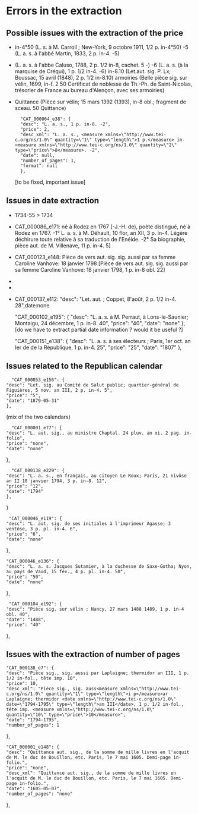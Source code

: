 # Errors in the extraction

## Possible issues with the extraction of the price
- in-4°50 (L. s. à M. Carroll ; New-York, 9 octobre 1911, 1/2 p. in-4°50)
-5 (L. a. s. à l'abbé Martin, 1833, 2 p. in-4. -5)
- (L. a. s. à l'abbe Caluso, 1788, 2 p. 1/2 in-8, cachet. 5 -)
-6 (L. a. s. (à la marquise de Créqui), 1 p. 1/2 in-4. -6)
in-8.10 (Let.aut. sig. P. Lx; Boussac, 15 avril (1848), 2 p. 1/2 in-8.10)
armoiries (Belle pièce sig. sur vélin, 1699, in-f. 2 50 
Certificat de noblesse de Th.-Ph. de Saint-Nicolas, trésorier de France au bureau
d'Alençon, avec ses armoiries)
- Quittance (Pièce sur vélin; 15 mars 1392 (1393), in-8 obl.; fragment de sceau. 50 Quittance)

        "CAT_000064_e38": {
        "desc": "L. a. s., 1 p. in-8. -2",
        "price": 2,
        "desc_xml": "L. a. s., <measure xmlns=\"http://www.tei-c.org/ns/1.0\" quantity=\"1\" type=\"length\">1 p.</measure> in-<measure xmlns=\"http://www.tei-c.org/ns/1.0\" quantity=\"2\" type=\"price\">8</measure>. -2",
        "date": null,
        "number_of_pages": 1,
        "format": null
        }, 
     [to be fixed, important issue]

## Issues in date extraction
- 1734-55 > 1734

- CAT_000086_e171: né à Rodez en 1767 [-J.-H. de), poète distingué, né à Rodez en 1767. -1° L. a. s. à M. Déhault, 10 flor, an XII, 3 p. in-4. Légère déchirure toute relative à sa traduction de l'Enéide. -2° Sa biographie, pièce aut. de M. Villenave, 11 p. in-4. 5]
- CAT_000123_e148: Pièce de vers aut. sig. sig. aussi par sa femme Caroline Vanhove: 18 janvier 1798 [Pièce de vers aut. sig. sig. aussi par sa femme Caroline Vanhove: 18 janvier 1798, 1 p. in-8 obl. 22]
- 

- 

- CAT_000137_e112: "desc": "Let. aut. ; Coppet, 8'août, 2 p. 1/2 in-4. 28",date:none


    "CAT_000102_e195": {
    "desc": "L. a. s. à M. Perraut, à Lons-le-Saunier; Montaigu, 24 décembre, 1 p. in-8. 40",
    "price": "40",
    "date": "none"
     }, 
   [do we have to extract partial date information ? would it be useful ?]
     
     "CAT_000151_e138": {
    "desc": "L. a. s. à ses électeurs ; Paris, 1er oct. an Ier de de la République, 1 p. in-4. 25",
    "price": "25",
    "date": "1807"
     },
  
 ## Issues related to the Republican calendar
      "CAT_000053_e156": {
    "desc": "Let. sig. au Comité de Salut public; quartier-général de Figuières, 5 nov. an III, 2 p. in-4. 5",
    "price": "5",
    "date": "1879-05-31"
    }, 
   (mix of the two calendars)
   

  
      "CAT_000001_e77": {
    "desc": "L. aut. sig., au ministre Chaptal. 24 pluv. an xi. 2 pag. in-folio",
    "price": "none",
    "date": "none"
  },
  
    
      "CAT_000138_e229": {
    "desc": "L. a. s., en français, au citoyen Le Roux; Paris, 21 nivôse an II 10 janvier 1794, 3 p. in-8. 12",
    "price": "12",
    "date": "1794"
    },
  
}

     "CAT_000046_e119": {
    "desc": "L. aut. sig. de ses initiales à l'imprimeur Agasse; 3 ventôse, 3 p. pl. in-4. 6",
    "price": "6",
    "date": "none"
  },
  
    "CAT_000046_e136": {
    "desc": "L. a. s. Jacques Sutamier, à la duchesse de Saxe-Gotha; Nyon, au pays de Vaud, 15 fév., 4 p. pl. in-4. 50",
    "price": "50",
    "date": "none"
  },
  
     "CAT_000104_e192": {
    "desc": "Pièce sig. sur vélin ; Nancy, 27 mars 1488 1489, 1 p. in-4 obl. 40",
    "date": "1488",
    "price": "40"
  },
  

  
## Issues with the extraction of number of pages
  
  
    "CAT_000138_e7": {
    "desc": "Pièce sig., sig. aussi par Laplaïgne; thermidor an III, 1 p. 1/2 in-fol., tête imp. 10",
    "price": 10,
    "desc_xml": "Pièce sig., sig. auss<measure xmlns=\"http://www.tei-c.org/ns/1.0\" quantity=\"1\" type=\"length\">i p</measure>ar Laplaïgne; thermidor <date xmlns=\"http://www.tei-c.org/ns/1.0\" date=\"1794-1795\" type=\"length\">an III</date>, 1 p. 1/2 in-fol., tête imp. <measure xmlns=\"http://www.tei-c.org/ns/1.0\" quantity=\"10\" type=\"price\">10</measure>",
    "date": "1794-1795",
    "number_of_pages": 1
  }, 
 
    "CAT_000001_e148": {
    "desc": "Quittance aut. sig., de la somme de mille livres en l'acquit de M. le duc de Bouillon, etc. Paris, le 7 mai 1605. Demi-page in-folio.",
    "price": "none",
    "desc_xml": "Quittance aut. sig., de la somme de mille livres en l'acquit de M. le duc de Bouillon, etc. Paris, le 7 mai 1605. Demi-page in-folio.",
    "date": "1605-05-07",
    "number_of_pages": "none"
  },
  